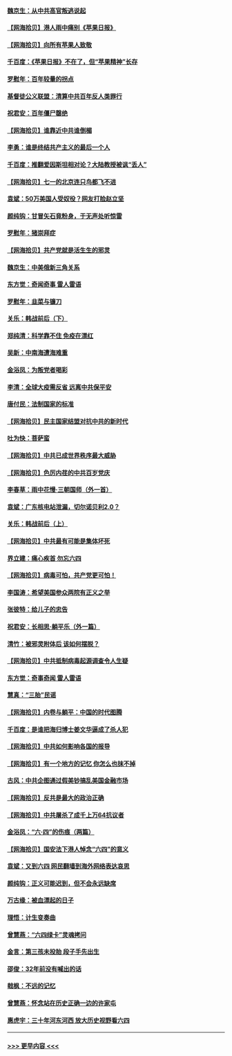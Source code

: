#### [魏京生：从中共高官叛逃说起](../pages/nsc993/n13048997.md?t=06262201) 
#### [【网海拾贝】港人雨中痛别《苹果日报》](../pages/nsc993/n13048941.md?t=06262201) 
#### [【网海拾贝】向所有苹果人致敬](../pages/nsc993/n13046795.md?t=06262201) 
#### [千百度：《苹果日报》不在了，但“苹果精神”长存](../pages/nsc993/n13046703.md?t=06262201) 
#### [罗慰年：百年较量的拐点](../pages/nsc993/n13046542.md?t=06262201) 
#### [基督徒公义联盟：清算中共百年反人类罪行](../pages/nsc993/n13046499.md?t=06262201) 
#### [祝君安：百年僵尸罄绝](../pages/nsc993/n13045595.md?t=06262201) 
#### [【网海拾贝】谁靠近中共谁倒楣](../pages/nsc993/n13044667.md?t=06262201) 
#### [李勇：谁是终结共产主义的最后一个人](../pages/nsc993/n13044397.md?t=06262201) 
#### [千百度：推翻爱因斯坦相对论？大陆教授被讽“丢人”](../pages/nsc993/n13043908.md?t=06262201) 
#### [【网海拾贝】七一的北京连只鸟都飞不进](../pages/nsc993/n13041377.md?t=06262201) 
#### [袁斌：50万美国人受奴役？网友打脸赵立坚](../pages/nsc993/n13041330.md?t=06262201) 
#### [颜纯钩：甘冒矢石竟粉身，于无声处听惊雷](../pages/nsc993/n13041140.md?t=06262201) 
#### [罗慰年：猪崇拜症](../pages/nsc993/n13041071.md?t=06262201) 
#### [【网海拾贝】共产党就是活生生的邪灵](../pages/nsc993/n13036627.md?t=06262201) 
#### [魏京生：中美俄新三角关系](../pages/nsc993/n13035986.md?t=06262201) 
#### [东方觉：奇闻奇事 雷人雷语](../pages/nsc993/n13035878.md?t=06262201) 
#### [罗慰年：韭菜与镰刀](../pages/nsc993/n13034374.md?t=06262201) 
#### [关乐：韩战前后（下）](../pages/nsc993/n13034113.md?t=06262201) 
#### [郑纯清：科学靠不住 免疫在漂红](../pages/nsc993/n13034093.md?t=06262201) 
#### [吴新：中南海遭海难重](../pages/nsc993/n13034084.md?t=06262201) 
#### [金浴凤：为叛党者喝彩](../pages/nsc993/n13034058.md?t=06262201) 
#### [李清：全球大疫需反省 远离中共保平安](../pages/nsc993/n13033784.md?t=06262201) 
#### [唐付民：法制国家的标准](../pages/nsc993/n13032944.md?t=06262201) 
#### [【网海拾贝】民主国家结盟对抗中共的新时代](../pages/nsc993/n13031717.md?t=06262201) 
#### [吐为快：菩萨蛮](../pages/nsc993/n13030033.md?t=06262201) 
#### [【网海拾贝】中共已成世界秩序最大威胁](../pages/nsc993/n13028138.md?t=06262201) 
#### [【网海拾贝】色厉内荏的中共百岁党庆](../pages/nsc993/n13025582.md?t=06262201) 
#### [李春草：雨中花慢‧三朝国师（外一首）](../pages/nsc993/n13025567.md?t=06262201) 
#### [袁斌：广东核电站泄漏，切尔诺贝利2.0？](../pages/nsc993/n13025475.md?t=06262201) 
#### [关乐：韩战前后（上）](../pages/nsc993/n13025387.md?t=06262201) 
#### [【网海拾贝】中共最有可能是集体坏死](../pages/nsc993/n13023101.md?t=06262201) 
#### [界立建：痛心疾首 勿忘六四](../pages/nsc993/n13022339.md?t=06262201) 
#### [【网海拾贝】病毒可怕，共产党更可怕！](../pages/nsc993/n13020728.md?t=06262201) 
#### [李国涛：希望美国参众两院有正义之举](../pages/nsc993/n13020674.md?t=06262201) 
#### [张彼特：给儿子的忠告](../pages/nsc993/n13018934.md?t=06262201) 
#### [祝君安：长相思‧躺平乐（外一篇）](../pages/nsc993/n13018923.md?t=06262201) 
#### [清竹：被邪灵附体后 该如何摆脱？](../pages/nsc993/n13018877.md?t=06262201) 
#### [【网海拾贝】中共抵制病毒起源调查令人生疑](../pages/nsc993/n13017785.md?t=06262201) 
#### [东方觉：奇事奇闻 雷人雷语](../pages/nsc993/n13017577.md?t=06262201) 
#### [慧真：“三胎”民谣](../pages/nsc993/n13017394.md?t=06262201) 
#### [【网海拾贝】内卷与躺平：中国的时代图腾](../pages/nsc993/n13016128.md?t=06262201) 
#### [千百度：是谁把海归博士姜文华逼成了杀人犯](../pages/nsc993/n13015218.md?t=06262201) 
#### [【网海拾贝】中共如何影响各国的报导](../pages/nsc993/n13012599.md?t=06262201) 
#### [【网海拾贝】有一个地方的记忆 你怎么也抹不掉](../pages/nsc993/n13009802.md?t=06262201) 
#### [古风：中共企图通过假美钞搞乱美国金融市场](../pages/nsc993/n13009626.md?t=06262201) 
#### [【网海拾贝】反共是最大的政治正确](../pages/nsc993/n13007051.md?t=06262201) 
#### [【网海拾贝】中共屠杀了成千上万64抗议者](../pages/nsc993/n13002713.md?t=06262201) 
#### [金浴凤：“六·四”的伤痕（两篇）](../pages/nsc993/n13001719.md?t=06262201) 
#### [【网海拾贝】国安法下港人悼念“六四”的意义](../pages/nsc993/n13001039.md?t=06262201) 
#### [袁斌：又到六四 网民翻墙到海外网络表达哀思](../pages/nsc993/n13000995.md?t=06262201) 
#### [颜纯钩：正义可能迟到，但不会永远缺席](../pages/nsc993/n13000920.md?t=06262201) 
#### [万古缘：被血漂起的日子](../pages/nsc993/n13000914.md?t=06262201) 
#### [理悟：计生变奏曲](../pages/nsc993/n13000414.md?t=06262201) 
#### [曾慧燕：“六四绿卡”灵魂拷问](../pages/nsc993/n13000277.md?t=06262201) 
#### [金言：第三孩未投胎 段子手先出生](../pages/nsc993/n13000215.md?t=06262201) 
#### [邵俊：32年前没有喊出的话](../pages/nsc993/n13000181.md?t=06262201) 
#### [戟枫：不远的记忆](../pages/nsc993/n13000121.md?t=06262201) 
#### [曾慧燕：怀念站在历史正确一边的许家屯](../pages/nsc993/n13000073.md?t=06262201) 
#### [惠虎宇：三十年河东河西 放大历史视野看六四](../pages/nsc993/n13000018.md?t=06262201) 

----
#### [ >>> 更早内容 <<< ](../indexes/nsc993-earlier.md)

